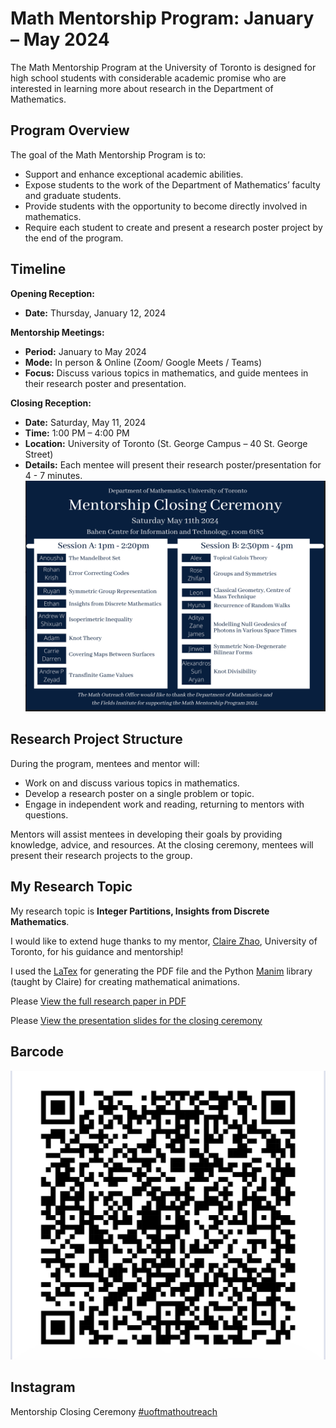 # Math Mentorship Program: January – May 2024

The Math Mentorship Program at the University of Toronto is designed for high school students with considerable academic promise who are interested in learning more about research in the Department of Mathematics.

## Program Overview

The goal of the Math Mentorship Program is to:
- Support and enhance exceptional academic abilities.
- Expose students to the work of the Department of Mathematics’ faculty and graduate students.
- Provide students with the opportunity to become directly involved in mathematics.
- Require each student to create and present a research poster project by the end of the program.


## Timeline

**Opening Reception:**
- **Date:** Thursday, January 12, 2024

**Mentorship Meetings:**
- **Period:** January to May 2024
- **Mode:** In person & Online (Zoom/ Google Meets / Teams)
- **Focus:** Discuss various topics in mathematics, and guide mentees in their research poster and presentation.

**Closing Reception:**
- **Date:** Saturday, May 11, 2024
- **Time:** 1:00 PM – 4:00 PM
- **Location:** University of Toronto (St. George Campus – 40 St. George Street)
- **Details:** Each mentee will present their research poster/presentation for 4 - 7 minutes.
![Closing Ceremony Topics](MentoshipClosingCeremony.jpg "ceremony")


## Research Project Structure

During the program, mentees and mentor will:
- Work on and discuss various topics in mathematics.
- Develop a research poster on a single problem or topic.
- Engage in independent work and reading, returning to mentors with questions.

Mentors will assist mentees in developing their goals by providing knowledge, advice, and resources. At the closing ceremony, mentees will present their research projects to the group.


## My Research Topic
My research topic is **Integer Partitions, Insights from Discrete Mathematics**.

I would like to extend huge thanks to my mentor, [Claire Zhao](contact.zhao@mail.utoronto.ca), University of Toronto, for his guidance and mentorship!

I used the [LaTex](latex/integer-partitions.tex) for generating the PDF file and the Python [Manim](manim) library (taught by Claire) for creating mathematical animations.

Please [View the full research paper in PDF](2024MathMentorshipByEthanLi.pdf)

Please [View the presentation slides for the closing ceremony](2024MathMentorshipPresentationSlidesByEthanLi.pdf)


## Barcode
![Scan Me](barcode.jpeg)

## Instagram
Mentorship Closing Ceremony [#uoftmathoutreach](https://www.instagram.com/p/C7RqoprOs59/?igsh=bTkyNnN1MmVuMWY%3D&img_index=1)